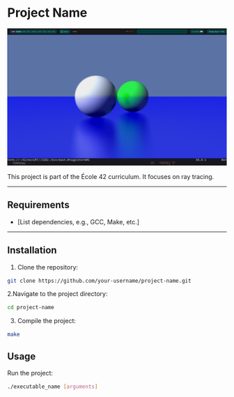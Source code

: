 # Project Name

![Project Image](Pictures/img.jpeg)

This project is part of the École 42 curriculum. It focuses on ray tracing.

---

## Requirements

- [List dependencies, e.g., GCC, Make, etc.]

---

## Installation

1. Clone the repository:
  ```bash
  git clone https://github.com/your-username/project-name.git
  ```
2.Navigate to the project directory:
  ``` bash
  cd project-name
  ```
3. Compile the project:
  ``` bash
  make
  ```
## Usage
Run the project:
  ``` bash
  ./executable_name [arguments]
  ```

